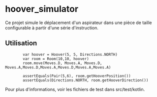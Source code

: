 # hoover_simulator

Ce projet simule le déplacement d'un aspirateur dans une pièce de taille configurable à partir d'une série d'instruction.

## Utilisation

```
        var hoover = Hoover(5, 5, Directions.NORTH)
        var room = Room(10,10, hoover)
        room.move(Moves.D, Moves.A, Moves.D, Moves.A,Moves.D,Moves.A,Moves.D,Moves.A,Moves.A)
        
        assertEquals(Pair(5,6), room.getHooverPosition())
        assertEquals(Directions.NORTH, room.getHooverDirection())
```

Pour plus d'informations, voir les fichiers de test dans src/test/kotlin.
